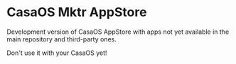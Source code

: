 # CasaOS Mktr AppStore

Development version of CasaOS AppStore with apps not yet available in the main repository and third-party ones. 

Don't use it with your CasaOS yet!

